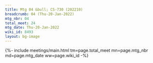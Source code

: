 ```yaml
---
title: Mtg 04 &bull; CS-730 (202210)
breadcrumb: 04 (Thu-20-Jan-2022)
mtg_nbr: 04
total_meet: 24
mtg_date: Thu-20-Jan-2022
wiki_id: 8493
layout: bg-image
---
```


{%- include meetings/main.html
    tm=page.total_meet
    mn=page.mtg_nbr
    md=page.mtg_date
    ww=page.wiki_id
-%}
